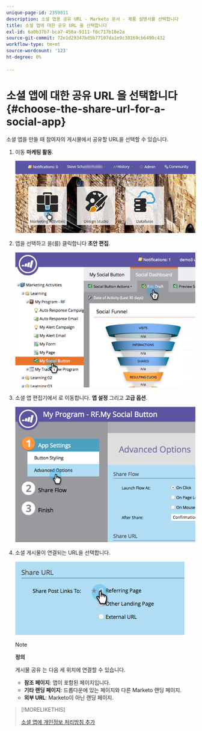 ```yaml
---
unique-page-id: 2359811
description: 소셜 앱용 공유 URL - Marketo 문서 - 제품 설명서를 선택합니다
title: 소셜 앱에 대한 공유 URL 을 선택합니다
exl-id: 6a0b37b7-bca7-458a-9111-f0c717b18e2a
source-git-commit: 72e1d29347bd5b77107da1e9c30169cb6490c432
workflow-type: tm+mt
source-wordcount: '123'
ht-degree: 0%

---
```


# 소셜 앱에 대한 공유 URL 을 선택합니다 {#choose-the-share-url-for-a-social-app}

소셜 앱을 만들 때 참여자의 게시물에서 공유할 URL을 선택할 수 있습니다.

1. 이동 **마케팅 활동**.

   ![](assets/login-marketing-activities-1.png)

1. 앱을 선택하고 을(를) 클릭합니다 **초안 편집**.

   ![](assets/image2015-4-21-11-3a12-3a12.png)

1. 소셜 앱 편집기에서 로 이동합니다. **앱 설정** 그리고 **고급 옵션**.

   ![](assets/image2015-4-21-11-3a14-3a46.png)

1. 소셜 게시물이 연결되는 URL을 선택합니다.

   ![](assets/image2015-4-21-11-3a15-3a26.png)

   >[!NOTE]
   >
   >**정의**
   >
   >게시물 공유 는 다음 세 위치에 연결할 수 있습니다.
   >
   >* **참조 페이지**: 앱이 포함된 페이지입니다.
   >* **기타 랜딩 페이지**: 드롭다운에 있는 페이지와 다른 Marketo 랜딩 페이지.
   >* **외부 URL**: Marketo이 아닌 랜딩 페이지.


>[!MORELIKETHIS]
>
>[소셜 앱에 개인정보 처리방침 추가](/help/marketo/product-docs/demand-generation/social/social-functions/add-your-privacy-policy-to-a-social-app.md)

